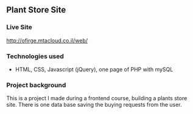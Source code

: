 ## Plant Store Site

### Live Site
http://ofirge.mtacloud.co.il/web/

### Technologies used
- HTML, CSS, Javascript (jQuery), one page of PHP with mySQL

### Project background
This is a project I made during a frontend course, building a plants store site. 
There is one data base saving the buying requests from the user.

